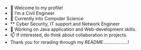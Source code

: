 - 👋 Welcome to my profile!
- 👀 I’m a Civil Engineer
- 🌱 Currently into Computer Science
- ** Cyber Security, IT support and Network Engineer
- 💞️ Working on Java application and Web-development skills.
- 📫 If interested, do think about collaboration in projects.
-  Thank you for rerading through my README...................!
